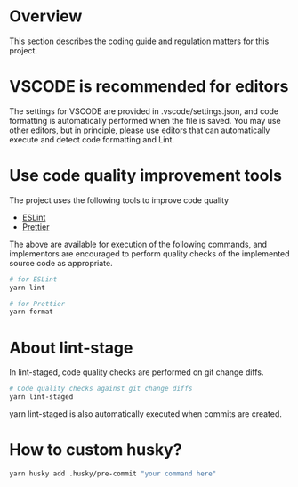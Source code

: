 # Overview

This section describes the coding guide and regulation matters for this project.

# VSCODE is recommended for editors

The settings for VSCODE are provided in .vscode/settings.json, and code formatting is automatically performed when the file is saved. You may use other editors, but in principle, please use editors that can automatically execute and detect code formatting and Lint.

# Use code quality improvement tools

The project uses the following tools to improve code quality

- [ESLint](https://eslint.org/)
- [Prettier](https://prettier.io/)

The above are available for execution of the following commands, and implementors are encouraged to perform quality checks of the implemented source code as appropriate.

```bash
# for ESLint
yarn lint

# for Prettier
yarn format
```

# About lint-stage

In lint-staged, code quality checks are performed on git change diffs.

```bash
# Code quality checks against git change diffs
yarn lint-staged
```

yarn lint-staged is also automatically executed when commits are created.

# How to custom husky?

```bash
yarn husky add .husky/pre-commit "your command here"
```
